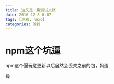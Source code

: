 ```yaml
---
title: 这又是一篇测试文档
date: 2016-12-8 0:07
tags: [涂鸦, hexo]
categories: 涂鸦
---
```


# npm这个坑逼

npm这个逼玩意更新以后居然会丢失之前的包，妈蛋

操
